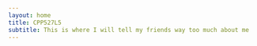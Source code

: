 ```yaml
---
layout: home
title: CPP527L5
subtitle: This is where I will tell my friends way too much about me
---
```

